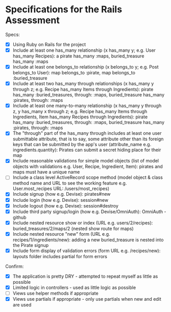 # Specifications for the Rails Assessment

Specs:
- [x] Using Ruby on Rails for the project
- [x] Include at least one has_many relationship (x has_many y; e.g. User has_many Recipes): a pirate has_many :maps, buried_treasure has_many :maps
- [x] Include at least one belongs_to relationship (x belongs_to y; e.g. Post belongs_to User): map belongs_to :pirate, map belongs_to :buried_treasure
- [x] Include at least two has_many through relationships (x has_many y through z; e.g. Recipe has_many Items through Ingredients): pirate has_many :buried_treasures, through: :maps, buried_treasure has_many :pirates, through: :maps
- [X] Include at least one many-to-many relationship (x has_many y through z, y has_many x through z; e.g. Recipe has_many Items through Ingredients, Item has_many Recipes through Ingredients): pirate has_many :buried_treasures, through: :maps, buried_treasure has_many :pirates, through: :maps
- [x] The "through" part of the has_many through includes at least one user submittable attribute, that is to say, some attribute other than its foreign keys that can be submitted by the app's user (attribute_name e.g. ingredients.quantity): Pirates can submit a secret hiding place for their map
- [x] Include reasonable validations for simple model objects (list of model objects with validations e.g. User, Recipe, Ingredient, Item): pirates and maps must have a unique name
- [ ] Include a class level ActiveRecord scope method (model object & class method name and URL to see the working feature e.g. User.most_recipes URL: /users/most_recipes)
- [x] Include signup (how e.g. Devise): pirates#new
- [x] Include login (how e.g. Devise): session#new
- [x] Include logout (how e.g. Devise): session#destroy
- [x] Include third party signup/login (how e.g. Devise/OmniAuth): OmniAuth - github
- [x] Include nested resource show or index (URL e.g. users/2/recipes): buried_treasures/2/maps/2 (nested show route for maps)
- [x] Include nested resource "new" form (URL e.g. recipes/1/ingredients/new): adding a new buried_treasure is nested into the Pirate signup 
- [x] Include form display of validation errors (form URL e.g. /recipes/new): layouts folder includes partial for form errors

Confirm:
- [x] The application is pretty DRY - attempted to repeat myself as little as possible
- [x] Limited logic in controllers - used as little logic as possible
- [ ] Views use helper methods if appropriate
- [x] Views use partials if appropriate - only use partials when new and edit are used
